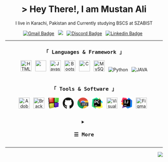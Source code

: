 <h1 align='center'> &gt; Hey There!, I am <b>Mustan Ali</b> </h1>
<p align='center'>
I live in Karachi, Pakistan and Currently studying BSCS at SZABIST
</p>  

<p align='center'>
<a href="mailto:mmmustanali@gmail.com"><img src="https://www.vectorlogo.zone/logos/gmail/gmail-icon.svg" alt="Gmail Badge" height= 30></a>&nbsp;&nbsp;
<a href="https://steamcommunity.com/id/_haxor"><img src="https://www.vectorlogo.zone/logos/steampowered/steampowered-icon.svg" height= 30></a>&nbsp;&nbsp;
<a href="https://discordapp.com/users/510412302525267969"><img src="https://www.vectorlogo.zone/logos/discordapp/discordapp-tile.svg" alt="Discord Badge" height= 30></a>&nbsp;&nbsp;
<a href="https://www.linkedin.com/in/mustan-ali/"><img src="https://www.vectorlogo.zone/logos/linkedin/linkedin-icon.svg" alt="Linkedin Badge" height= 30></a>&nbsp;&nbsp;
</p>

<hr>

<h3 align="center">
<samp>
「 Languages & Framework 」
<br>
</samp>
</h3>
<p align="center"> 
<img src="https://cdn.jsdelivr.net/gh/devicons/devicon/icons/html5/html5-original.svg" title="HTML" height= 35 width=35/>&nbsp;&nbsp;
<img src="https://cdn.jsdelivr.net/gh/devicons/devicon/icons/css3/css3-original.svg" height= 35 width=35/>&nbsp;&nbsp;
<img src="https://cdn.jsdelivr.net/gh/devicons/devicon/icons/javascript/javascript-original.svg" title="Javascript" height= 35 width=35/>&nbsp;&nbsp;
<img src="https://cdn.jsdelivr.net/gh/devicons/devicon/icons/bootstrap/bootstrap-original.svg" title="Bootstrap" height= 35 width=35/>&nbsp;&nbsp;
<img src="https://cdn.jsdelivr.net/gh/devicons/devicon/icons/c/c-original.svg" title="C" height= 35 width=35/>&nbsp;&nbsp;
<img src="https://cdn.jsdelivr.net/gh/devicons/devicon/icons/mysql/mysql-original.svg" title="MySQL" height= 35 width=35/>&nbsp;&nbsp;
<img src="https://cdn.jsdelivr.net/gh/devicons/devicon/icons/python/python-original.svg" title="Python" height= 40 width 40/>&nbsp;&nbsp;
<img src="https://cdn.jsdelivr.net/gh/devicons/devicon/icons/java/java-original.svg" title="JAVA" height= 40 width 40/>
<br><br>
</p>



<h3 align="center">
<samp>
「 Tools & Software 」
<br>
</samp>
</h3>
<p align="center">
<img src="https://cdn.jsdelivr.net/gh/devicons/devicon/icons/illustrator/illustrator-line.svg" title="Adobe Illustrator" width="35" height="35"/>&nbsp;&nbsp;
<img src="https://cdn.worldvectorlogo.com/logos/brackets.svg" title="Brackets" width="35" height="35"/>&nbsp;&nbsp;
<img src="https://github.com/mustan-ali/img/blob/main/logo/codeblocks.png" title="CodeBlocks" width="35" height="35"/>&nbsp;&nbsp;
<img src="https://github.com/mustan-ali/img/blob/main/logo/github.png" title="Github" width="35" height="35"/>&nbsp;&nbsp;
<img src="https://github.com/mustan-ali/img/blob/main/logo/googledevtool.png" title="Google Developer Tool" width="35" height="35"/>&nbsp;&nbsp;
<img src="https://github.com/mustan-ali/img/blob/main/logo/pycharm.png" title="Pycharm" width="35" height="35"/>&nbsp;&nbsp;
<img src="https://cdn.jsdelivr.net/gh/devicons/devicon/icons/vscode/vscode-original.svg" title="Visual Studio Code" width="35" height="35"/>&nbsp;&nbsp;
<img src="https://github.com/mustan-ali/img/blob/main/logo/intellijidea.png" title="IntelliJ IDEA" width="35" height="35"/>&nbsp;&nbsp;
<img src="https://cdn.jsdelivr.net/gh/devicons/devicon/icons/figma/figma-original.svg" title="Figma" width="35" height="35"/>&nbsp;&nbsp;
<br><br>
</p>



<details align="center">
<summary> <h3><samp>&#9776; More</samp></h3></summary>
<div align="center">
<img align="center" src="https://github-readme-streak-stats.herokuapp.com?user=mustan-ali&hide_border=false&date_format=j%20M%5B%20Y%5D" alt="Mustan's Github Stats" width = 375>
<img align="center" src="https://github-readme-stats.vercel.app/api/top-langs/?username=mustan-ali&layout=compact" alt="Mustan's Github Stats" width = 375>
<img align="center" src="https://activity-graph.herokuapp.com/graph?username=mustan-ali&bg_color=ffffff&color=000000&line=949494&point=000000&area=true&hide_border=true"  width = 800>
</div>
</details>

<hr>
<p align='right'>
<img src="https://api.visitorbadge.io/api/visitors?path=https%3A%2F%2Fgithub.com%2Fmustan-ali&label=Views&countColor=%23697689&style=flat-square" />
</p>
